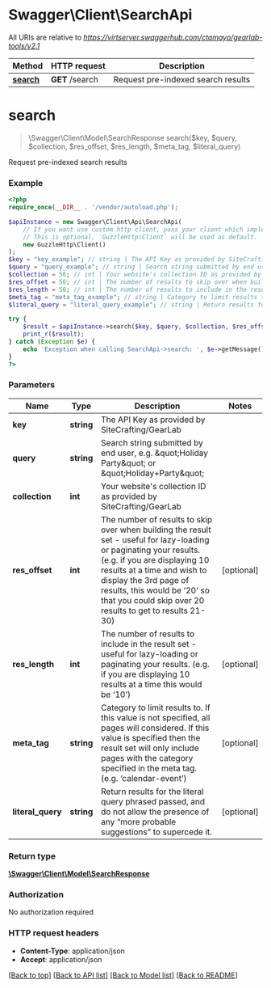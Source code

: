 # Swagger\Client\SearchApi

All URIs are relative to *https://virtserver.swaggerhub.com/ctamayo/gearlab-tools/v2.1*

Method | HTTP request | Description
------------- | ------------- | -------------
[**search**](SearchApi.md#search) | **GET** /search | Request pre-indexed search results


# **search**
> \Swagger\Client\Model\SearchResponse search($key, $query, $collection, $res_offset, $res_length, $meta_tag, $literal_query)

Request pre-indexed search results

### Example
```php
<?php
require_once(__DIR__ . '/vendor/autoload.php');

$apiInstance = new Swagger\Client\Api\SearchApi(
    // If you want use custom http client, pass your client which implements `GuzzleHttp\ClientInterface`.
    // This is optional, `GuzzleHttp\Client` will be used as default.
    new GuzzleHttp\Client()
);
$key = "key_example"; // string | The API Key as provided by SiteCrafting/GearLab
$query = "query_example"; // string | Search string submitted by end user, e.g. \"Holiday Party\" or \"Holiday+Party\"
$collection = 56; // int | Your website's collection ID as provided by SiteCrafting/GearLab
$res_offset = 56; // int | The number of results to skip over when building the result set - useful for lazy-loading or paginating your results. (e.g. if you are displaying 10 results at a time and wish to display the 3rd page of results, this would be ‘20’ so that you could skip over 20 results to get to results 21-30)
$res_length = 56; // int | The number of results to include in the result set - useful for lazy-loading or paginating your results. (e.g. if you are displaying 10 results at a time this would be ‘10’)
$meta_tag = "meta_tag_example"; // string | Category to limit results to. If this value is not specified, all pages will considered. If this value is specified then the result set will only include pages with the category specified in the meta tag. (e.g. ‘calendar-event’)
$literal_query = "literal_query_example"; // string | Return results for the literal query phrased passed, and do not allow the presence of any “more probable suggestions” to supercede it.

try {
    $result = $apiInstance->search($key, $query, $collection, $res_offset, $res_length, $meta_tag, $literal_query);
    print_r($result);
} catch (Exception $e) {
    echo 'Exception when calling SearchApi->search: ', $e->getMessage(), PHP_EOL;
}
?>
```

### Parameters

Name | Type | Description  | Notes
------------- | ------------- | ------------- | -------------
 **key** | **string**| The API Key as provided by SiteCrafting/GearLab |
 **query** | **string**| Search string submitted by end user, e.g. \&quot;Holiday Party\&quot; or \&quot;Holiday+Party\&quot; |
 **collection** | **int**| Your website&#39;s collection ID as provided by SiteCrafting/GearLab |
 **res_offset** | **int**| The number of results to skip over when building the result set - useful for lazy-loading or paginating your results. (e.g. if you are displaying 10 results at a time and wish to display the 3rd page of results, this would be ‘20’ so that you could skip over 20 results to get to results 21-30) | [optional]
 **res_length** | **int**| The number of results to include in the result set - useful for lazy-loading or paginating your results. (e.g. if you are displaying 10 results at a time this would be ‘10’) | [optional]
 **meta_tag** | **string**| Category to limit results to. If this value is not specified, all pages will considered. If this value is specified then the result set will only include pages with the category specified in the meta tag. (e.g. ‘calendar-event’) | [optional]
 **literal_query** | **string**| Return results for the literal query phrased passed, and do not allow the presence of any “more probable suggestions” to supercede it. | [optional]

### Return type

[**\Swagger\Client\Model\SearchResponse**](../Model/SearchResponse.md)

### Authorization

No authorization required

### HTTP request headers

 - **Content-Type**: application/json
 - **Accept**: application/json

[[Back to top]](#) [[Back to API list]](../../README.md#documentation-for-api-endpoints) [[Back to Model list]](../../README.md#documentation-for-models) [[Back to README]](../../README.md)

